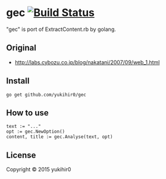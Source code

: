 # gec [![Build Status](https://travis-ci.org/yukihir0/gec.svg?branch=master)](https://travis-ci.org/yukihir0/gec)

"gec" is port of ExtractContent.rb by golang.

## Original
- http://labs.cybozu.co.jp/blog/nakatani/2007/09/web_1.html

## Install

```
go get github.com/yukihir0/gec
```

## How to use

```
text := "..."
opt := gec.NewOption()
content, title := gec.Analyse(text, opt)
```

## License

Copyright &copy; 2015 yukihir0
